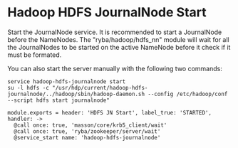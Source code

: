 
# Hadoop HDFS JournalNode Start

Start the JournalNode service. It is recommended to start a JournalNode before the
NameNodes. The "ryba/hadoop/hdfs_nn" module will wait for all the JournalNodes
to be started on the active NameNode before it check if it must be formated.

You can also start the server manually with the following two commands:

```
service hadoop-hdfs-journalnode start
su -l hdfs -c "/usr/hdp/current/hadoop-hdfs-journalnode/../hadoop/sbin/hadoop-daemon.sh --config /etc/hadoop/conf --script hdfs start journalnode"
```

    module.exports = header: 'HDFS JN Start', label_true: 'STARTED', handler: ->
      @call once: true, 'masson/core/krb5_client/wait'
      @call once: true, 'ryba/zookeeper/server/wait'
      @service_start name: 'hadoop-hdfs-journalnode'

